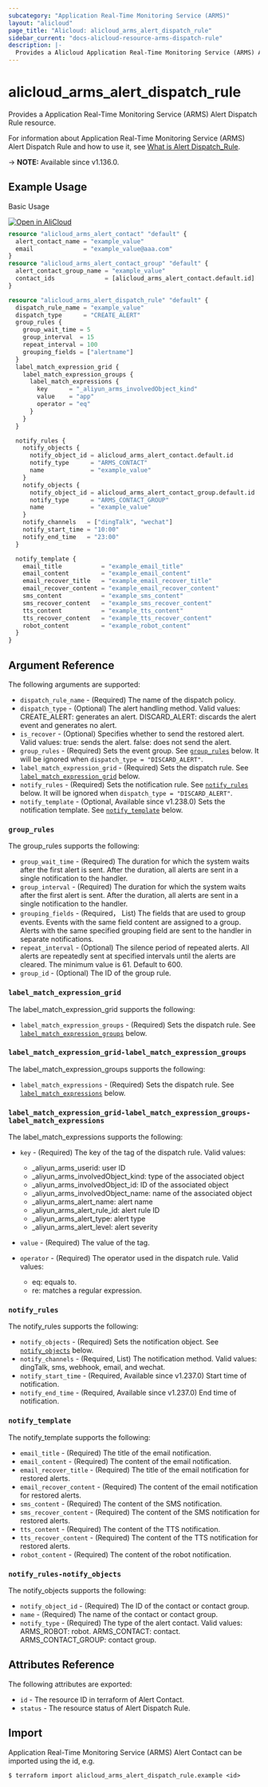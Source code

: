 ```yaml
---
subcategory: "Application Real-Time Monitoring Service (ARMS)"
layout: "alicloud"
page_title: "Alicloud: alicloud_arms_alert_dispatch_rule"
sidebar_current: "docs-alicloud-resource-arms-dispatch-rule"
description: |-
  Provides a Alicloud Application Real-Time Monitoring Service (ARMS) Alert Dispatch rule resource.
---
```


# alicloud_arms_alert_dispatch_rule

Provides a Application Real-Time Monitoring Service (ARMS) Alert Dispatch Rule resource.

For information about Application Real-Time Monitoring Service (ARMS) Alert Dispatch Rule and how to use it, see [What is Alert Dispatch_Rule](https://next.api.alibabacloud.com/document/ARMS/2019-08-08/CreateDispatchRule).

-> **NOTE:** Available since v1.136.0.

## Example Usage

Basic Usage

<div style="display: block;margin-bottom: 40px;"><div class="oics-button" style="float: right;position: absolute;margin-bottom: 10px;">
  <a href="https://api.aliyun.com/terraform?resource=alicloud_arms_alert_dispatch_rule&exampleId=58f87d10-2d4b-83e1-d859-0c6597ded12110ed076a&activeTab=example&spm=docs.r.arms_dispatch_rule.0.58f87d102d&intl_lang=EN_US" target="_blank">
    <img alt="Open in AliCloud" src="https://img.alicdn.com/imgextra/i1/O1CN01hjjqXv1uYUlY56FyX_!!6000000006049-55-tps-254-36.svg" style="max-height: 44px; max-width: 100%;">
  </a>
</div></div>

```terraform
resource "alicloud_arms_alert_contact" "default" {
  alert_contact_name = "example_value"
  email              = "example_value@aaa.com"
}
resource "alicloud_arms_alert_contact_group" "default" {
  alert_contact_group_name = "example_value"
  contact_ids              = [alicloud_arms_alert_contact.default.id]
}

resource "alicloud_arms_alert_dispatch_rule" "default" {
  dispatch_rule_name = "example_value"
  dispatch_type      = "CREATE_ALERT"
  group_rules {
    group_wait_time = 5
    group_interval  = 15
    repeat_interval = 100
    grouping_fields = ["alertname"]
  }
  label_match_expression_grid {
    label_match_expression_groups {
      label_match_expressions {
        key      = "_aliyun_arms_involvedObject_kind"
        value    = "app"
        operator = "eq"
      }
    }
  }

  notify_rules {
    notify_objects {
      notify_object_id = alicloud_arms_alert_contact.default.id
      notify_type      = "ARMS_CONTACT"
      name             = "example_value"
    }
    notify_objects {
      notify_object_id = alicloud_arms_alert_contact_group.default.id
      notify_type      = "ARMS_CONTACT_GROUP"
      name             = "example_value"
    }
    notify_channels   = ["dingTalk", "wechat"]
    notify_start_time = "10:00"
    notify_end_time   = "23:00"
  }

  notify_template {
    email_title           = "example_email_title"
    email_content         = "example_email_content"
    email_recover_title   = "example_email_recover_title"
    email_recover_content = "example_email_recover_content"
    sms_content           = "example_sms_content"
    sms_recover_content   = "example_sms_recover_content"
    tts_content           = "example_tts_content"
    tts_recover_content   = "example_tts_recover_content"
    robot_content         = "example_robot_content"
  }
}
```

## Argument Reference

The following arguments are supported:

* `dispatch_rule_name` - (Required) The name of the dispatch policy.
* `dispatch_type` - (Optional) The alert handling method. Valid values: CREATE_ALERT: generates an alert. DISCARD_ALERT: discards the alert event and generates no alert.
* `is_recover` - (Optional) Specifies whether to send the restored alert. Valid values: true: sends the alert. false: does not send the alert.
* `group_rules` - (Required) Sets the event group. See [`group_rules`](#group_rules) below. It will be ignored  when `dispatch_type = "DISCARD_ALERT"`.
* `label_match_expression_grid` - (Required) Sets the dispatch rule. See [`label_match_expression_grid`](#label_match_expression_grid) below. 
* `notify_rules` - (Required) Sets the notification rule. See [`notify_rules`](#notify_rules) below. It will be ignored  when `dispatch_type = "DISCARD_ALERT"`.
* `notify_template` - (Optional, Available since v1.238.0) Sets the notification template. See [`notify_template`](#notify_template) below.

### `group_rules`
The group_rules supports the following:

* `group_wait_time` - (Required) The duration for which the system waits after the first alert is sent. After the duration, all alerts are sent in a single notification to the handler.
* `group_interval` - (Required) The duration for which the system waits after the first alert is sent. After the duration, all alerts are sent in a single notification to the handler.
* `grouping_fields` - (Required， List<String>) The fields that are used to group events. Events with the same field content are assigned to a group. Alerts with the same specified grouping field are sent to the handler in separate notifications. 
* `repeat_interval` - (Optional) The silence period of repeated alerts. All alerts are repeatedly sent at specified intervals until the alerts are cleared. The minimum value is 61. Default to 600.
* `group_id` - (Optional) The ID of the group rule.

### `label_match_expression_grid`
The label_match_expression_grid supports the following:

* `label_match_expression_groups` - (Required) Sets the dispatch rule. See [`label_match_expression_groups`](#label_match_expression_grid-label_match_expression_groups) below.

### `label_match_expression_grid-label_match_expression_groups`
The label_match_expression_groups supports the following:

* `label_match_expressions` - (Required) Sets the dispatch rule. See [`label_match_expressions`](#label_match_expression_grid-label_match_expression_groups-label_match_expressions) below.

### `label_match_expression_grid-label_match_expression_groups-label_match_expressions`
The label_match_expressions supports the following:

* `key` - (Required) The key of the tag of the dispatch rule. Valid values:
  * _aliyun_arms_userid: user ID
  * _aliyun_arms_involvedObject_kind: type of the associated object
  * _aliyun_arms_involvedObject_id: ID of the associated object 
  * _aliyun_arms_involvedObject_name: name of the associated object
  * _aliyun_arms_alert_name: alert name
  * _aliyun_arms_alert_rule_id: alert rule ID
  * _aliyun_arms_alert_type: alert type
  * _aliyun_arms_alert_level: alert severity

* `value` - (Required) The value of the tag.
* `operator` - (Required) The operator used in the dispatch rule. Valid values: 
  * eq: equals to. 
  * re: matches a regular expression.

### `notify_rules`
The notify_rules supports the following:

* `notify_objects` - (Required) Sets the notification object. See [`notify_objects`](#notify_rules-notify_objects) below.
* `notify_channels` - (Required, List<String>) The notification method. Valid values: dingTalk, sms, webhook, email, and wechat.
* `notify_start_time` - (Required, Available since v1.237.0) Start time of notification.
* `notify_end_time` - (Required, Available since v1.237.0) End time of notification.

### `notify_template`
The notify_template supports the following:
* `email_title` - (Required) The title of the email notification.
* `email_content` - (Required) The content of the email notification.
* `email_recover_title` - (Required) The title of the email notification for restored alerts.
* `email_recover_content` - (Required) The content of the email notification for restored alerts.
* `sms_content` - (Required) The content of the SMS notification.
* `sms_recover_content` - (Required) The content of the SMS notification for restored alerts.
* `tts_content` - (Required) The content of the TTS notification.
* `tts_recover_content` - (Required) The content of the TTS notification for restored alerts.
* `robot_content` - (Required) The content of the robot notification.

### `notify_rules-notify_objects`
The notify_objects supports the following:

* `notify_object_id` - (Required) The ID of the contact or contact group.
* `name` - (Required) The name of the contact or contact group.
* `notify_type` - (Required) The type of the alert contact. Valid values: ARMS_ROBOT: robot. ARMS_CONTACT: contact. ARMS_CONTACT_GROUP: contact group.

## Attributes Reference

The following attributes are exported:

* `id` - The resource ID in terraform of Alert Contact.
* `status` - The resource status of Alert Dispatch Rule.

## Import

Application Real-Time Monitoring Service (ARMS) Alert Contact can be imported using the id, e.g.

```shell
$ terraform import alicloud_arms_alert_dispatch_rule.example <id>
```
